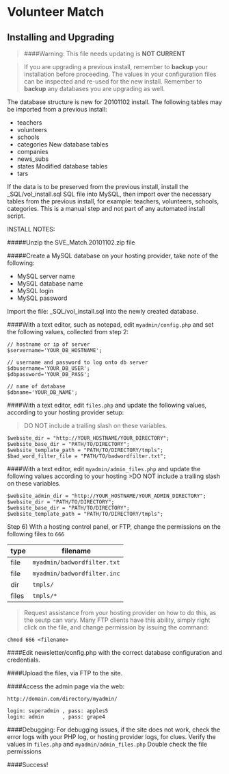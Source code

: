 # Volunteer Match
## Installing and Upgrading

> ####Warning: This file needs updating is **NOT CURRENT**

>If you are upgrading a previous install, remember to **backup** your installation before proceeding. The values in your configuration files can be inspected and re-used for the new install.
>Remember to **backup** any databases you are upgrading as well.

The database structure is new for 20101102 install.  The following tables may be imported from a previous install:
 - teachers
 - volunteers
 - schools
 - categories
New database tables
 - companies
 - news_subs
 - states
Modified database tables
 - tars

If the data is to be preserved from the previous install, install the _SQL/vol_install.sql SQL file into MySQL, then import over
the necessary tables from the previous install, for example:  teachers, volunteers, schools, categories.  This is a manual step
and not part of any automated install script.


INSTALL NOTES:


#####Unzip the SVE_Match.20101102.zip file

#####Create a MySQL database on your hosting provider, take note of the following:

 - MySQL server name
 - MySQL database name
 - MySQL login 
 - MySQL password

Import the file: _SQL/vol_install.sql  into the newly created database.

####With a text editor, such as notepad, edit `myadmin/config.php` and set the following values, collected from step 2:

	// hostname or ip of server
	$servername='YOUR_DB_HOSTNAME';

	// username and password to log onto db server
	$dbusername='YOUR_DB_USER';
	$dbpassword='YOUR_DB_PASS';

	// name of database
	$dbname='YOUR_DB_NAME';


####With a text editor, edit `files.php` and update the following values, according to your hosting provider setup:
>DO NOT include a trailing slash on these variables.

	$website_dir = "http://YOUR_HOSTNAME/YOUR_DIRECTORY";
	$website_base_dir = "PATH/TO/DIRECTORY";
	$website_template_path = "PATH/TO/DIRECTORY/tmpls";
	$bad_word_filter_file = "PATH/TO/badwordfilter.txt";
 

####With a text editor, edit `myadmin/admin_files.php` and update the following values according to your hosting >DO NOT include a trailing slash on these variables.
	
	$website_admin_dir = "http://YOUR_HOSTNAME/YOUR_ADMIN_DIRECTORY";
	$website_dir = "PATH/TO/DIRECTORY";
	$website_base_dir = "PATH/TO/DIRECTORY";
	$website_template_path = "PATH/TO/DIRECTORY/tmpls";

Step 6) With a hosting control panel, or FTP, change the permissions on the following files to `666`

type	|filename
--------|--------------
file	|`myadmin/badwordfilter.txt`
file	|`myadmin/badwordfilter.inc`
dir		|`tmpls/`
files	|`tmpls/*`

>Request assistance from your hosting provider on how to do this, as the seutp can vary. Many FTP clients have this ability, simply right click on the file, and change permission by issuing the command:

	chmod 666 <filename>

####Edit newsletter/config.php with the correct database configuration and credentials.

####Upload the files, via FTP to the site.

####Access the admin page via the web:

	http://domain.com/directory/myadmin/

	login: superadmin , pass: apples5
	login: admin	  , pass: grape4

####Debugging:
For debugging issues, if the site does not work, check the error logs with your PHP log, or hosting provider logs, for clues.
Verify the values in `files.php` and `myadmin/admin_files.php`
Double check the file permissions

####Success!